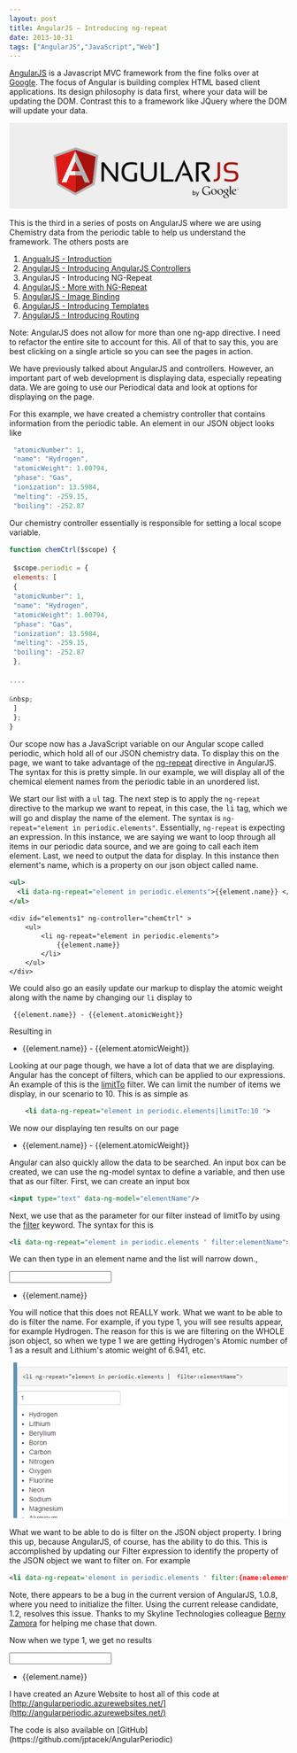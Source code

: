 ```yaml
---
layout: post
title: AngularJS – Introducing ng-repeat
date: 2013-10-31
tags: ["AngularJS","JavaScript","Web"]
---
```


[AngularJS](http://www.angularjs.org) is a Javascript MVC framework from the fine folks over at
[Google](http://www.google.com). The focus of Angular is building complex
 HTML based client applications. Its design philosophy is data first, where your data will be updating the DOM.
 Contrast this to a framework like JQuery where the DOM will update your data.

![AngularJS Logo](angularLogo.png)

This is the third in a series of posts on AngularJS where we are using Chemistry data from the periodic table
to help us understand the framework. The others posts are

1. [AngualrJS - Introduction](http://www.jptacek.com/2013/10/angularjs-introduction/)
2. [AngularJS - Introducing AngularJS Controllers](http://www.jptacek.com/2013/10/introducing-angularjs-controllers/)
3. AngularJS - Introducing NG-Repeat
4. [AngularJS - More with NG-Repeat](http://www.jptacek.com/2014/01/angularjs-further-with-ng-repeat/)
5. [AngularJS - Image Binding](http://www.jptacek.com/2014/01/angularjs-lou-reed/)
6. [AngularJS - Introducing Templates](http://www.jptacek.com/2014/02/angularJS-templates/)
7. [AngularJS - Introducing Routing](http://www.jptacek.com/2014/02/angularJS-IntroToRouting/)

Note: AngularJS does not allow for more than one ng-app directive. I need to refactor the entire site to account for
this. All of that to say this, you are best clicking on a single article so you can see the pages in action.

We have previously talked about AngularJS and controllers. However, an important part of web development is displaying data, especially repeating data. We are going to use our Periodical data and look at options for displaying on the page.

For this example, we have created a chemistry controller that contains information from the periodic table. An element in our JSON object looks like

```javascript
 "atomicNumber": 1,
 "name": "Hydrogen",
 "atomicWeight": 1.00794,
 "phase": "Gas",
 "ionization": 13.5984,
 "melting": -259.15,
 "boiling": -252.87
```

Our chemistry controller essentially is responsible for setting a local scope variable.

```javascript
function chemCtrl($scope) {

 $scope.periodic = {
 elements: [
 {
 "atomicNumber": 1,
 "name": "Hydrogen",
 "atomicWeight": 1.00794,
 "phase": "Gas",
 "ionization": 13.5984,
 "melting": -259.15,
 "boiling": -252.87
 },

....

&nbsp;
 ]
 };
}
```

Our scope now has a JavaScript variable on our Angular scope called periodic, which hold all of our JSON chemistry data. To display this on the page, we want to take advantage of the [ng-repeat](http://docs.angularjs.org/api/ng.directive:ngRepeat) directive in AngularJS. The syntax for this is pretty simple. In our example, we will display all of the chemical element names from the periodic table in an unordered list.

We start our list with a ``ul`` tag. The next step is to apply the ``ng-repeat`` directive to the markup we want to repeat, in this case, the <span style="font-family: Courier New;">li</span> tag, which we will go and display the name of the element.
The syntax is ``ng-repeat="element in periodic.elements"``. Essentially, ``ng-repeat`` is expecting an expression.
In this instance, we are saying we want to loop through all items in our periodic data source, and we are going to call each item element. Last, we need to output the data for display. In this instance then element's name, which is a property on our json object called name.

```xml
<ul>
  <li data-ng-repeat="element in periodic.elements">{{element.name}} </li>
</ul>
```

<div id="ngApp" ng-app="chemistryApp">

    <div id="elements1" ng-controller="chemCtrl" >
        <ul>
            <li ng-repeat="element in periodic.elements">
                {{element.name}}
            </li>
        </ul>
    </div>

We could also go an easily update our markup to display the atomic weight along with the name by changing our ``li``
 display to

```
 {{element.name}} - {{element.atomicWeight}}
```


Resulting in

   <div id="elements2" ng-controller="chemCtrl" >
        <ul>
            <li ng-repeat="element in periodic.elements">
                {{element.name}} - {{element.atomicWeight}}
            </li>
        </ul>
    </div>

Looking at our page though, we have a lot of data that we are displaying. Angular has the concept of filters, which can be applied to our expressions. An example of this is the [limitTo](http://docs.angularjs.org/api/ng.filter:limitTo) filter. We can limit the number of items we display, in our scenario to 10\. This is as simple as

```xml
    <li data-ng-repeat="element in periodic.elements|limitTo:10 ">
```

We now our displaying ten results on our page

   <div id="elements2" ng-controller="chemCtrl" >
         <ul>
             <li ng-repeat="element in periodic.elements|limitTo:10">
                 {{element.name}} - {{element.atomicWeight}}
             </li>
         </ul>
     </div>

Angular can also quickly allow the data to be searched. An input box can be created, we can use the ng-model syntax
to define a variable, and then use that as our filter. First, we can create an input box

```xml
<input type="text" data-ng-model="elementName"/>
```

Next, we use that as the parameter for our filter instead of limitTo by using the [filter](http://docs.angularjs.org/api/ng.filter:filter) keyword. The syntax for this is

```xml
<li data-ng-repeat="element in periodic.elements ' filter:elementName">
```

We can then type in an element name and the list will narrow down.,


   <div id="elements3" ng-controller="chemCtrl" >
    <input type="text" ng-model="elementName"/>
    <div id="elements3" ng-controller="chemCtrl" >
        <ul>
            <li ng-repeat="element in periodic.elements | filter:elementName">
                {{element.name}}
            </li>
        </ul>
    </div>
    </div>

You will notice that this does not REALLY work. What we want to be able to do is filter the name. For example, if
you type 1, you will see results appear, for example Hydrogen. The reason for this is we are filtering on the
WHOLE json object, so when we type 1 we are getting Hydrogen's Atomic number of 1 as a result and Lithium's atomic
weight of 6.941, etc.

![](103113_1053_AngularJSIn7.png)

What we want to be able to do is filter on the JSON object property. I bring this up, because AngularJS, of course, has the ability to do this. This is accomplished by updating our Filter expression to identify the property of the JSON object we want to filter on. For example

```xml
<li data-ng-repeat='element in periodic.elements ' filter:{name:elementNameOnly}'>
```

Note, there appears to be a bug in the current version of AngularJS, 1.0.8, where you need to initialize the filter. Using the current release candidate, 1.2, resolves this issue. Thanks to my Skyline Technologies colleague [Berny Zamora](https://twitter.com/bernyzamora) for helping me chase that down.

Now when we type 1, we get no results

   <div id="elements4" ng-controller="chemCtrl" >
    <input type="text" ng-model="elementNameOnly"/>
        <ul>
            <li ng-repeat="element in periodic.elements | filter:{name:elementNameOnly}">
                {{element.name}}
            </li>
        </ul>
    </div>



I have created an Azure Website to host all of this code at [http://angularperiodic.azurewebsites.net/](http://angularperiodic.azurewebsites.net/)

<p>The code is also available on [GitHub](https://github.com/jptacek/AngularPeriodic)
&nbsp;

&nbsp;

&nbsp;
</div>


<script type="text/javascript" src="/2013/10/angularjs-introducing-ng-repeat/js/chemistryApp.js"></script>
<script type="text/javascript" src="/2013/10/angularjs-introducing-ng-repeat/js/chemistryController.js"></script>
<script type="text/javascript" src="/2014/02/angularJS-templates/js/chemistry.js"></script>